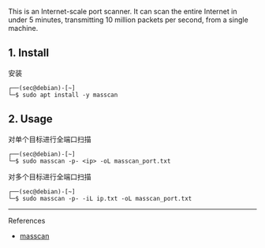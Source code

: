 This is an Internet-scale port scanner. It can scan the entire Internet in under 5 minutes, transmitting 10 million packets per second, from a single machine.

## 1. Install

安装

```
┌──(sec@debian)-[~]
└─$ sudo apt install -y masscan
```

## 2. Usage

对单个目标进行全端口扫描

```
┌──(sec@debian)-[~]
└─$ sudo masscan -p- <ip> -oL masscan_port.txt
```

对多个目标进行全端口扫描

```
┌──(sec@debian)-[~]
└─$ sudo masscan -p- -iL ip.txt -oL masscan_port.txt
```

---

References

- [masscan](https://github.com/robertdavidgraham/masscan)